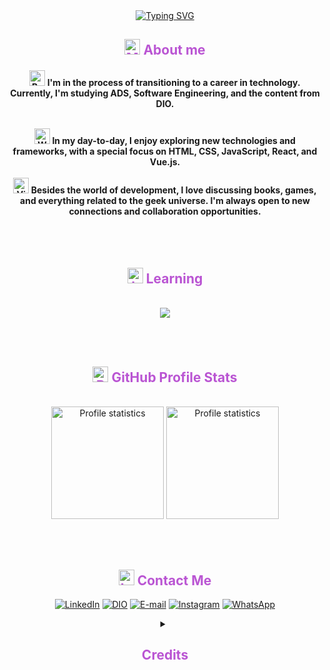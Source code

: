 <div align="center" style="text-align: center;">
  <a href="https://git.io/typing-svg">
    <img src="https://readme-typing-svg.herokuapp.com/?center=true&vCenter=true&color=BA55D3&lines=Wellcome!👋;%20My+name's+Paula+Alessandra+🙋🏻‍♀️" alt="Typing SVG">
  </a>

</div>
<h2 align="center" style="color: #BA55D3;"><img src="https://raw.githubusercontent.com/Tarikul-Islam-Anik/Telegram-Animated-Emojis/main/Objects/Magnifying%20Glass%20Tilted%20Left.webp" alt="Magnifying Glass Tilted Left" width="25" height="25"/> About me</h2>
<div>


  <h4 align="center"><img src="https://raw.githubusercontent.com/Tarikul-Islam-Anik/Telegram-Animated-Emojis/main/Objects/Books.webp" alt="Books" width="25" height="25" /> I'm in the process of transitioning to a career in technology. Currently, I'm studying ADS, Software Engineering, and the content from DIO.
<br> </br>

<img src="https://raw.githubusercontent.com/Tarikul-Islam-Anik/Telegram-Animated-Emojis/main/People/Woman%20Technologist.webp" alt="Woman Technologist" width="25" height="25" /> In my day-to-day, I enjoy exploring new technologies and frameworks, with a special focus on HTML, CSS, JavaScript, React, and Vue.js.
<br> </br>
<img src="https://raw.githubusercontent.com/Tarikul-Islam-Anik/Telegram-Animated-Emojis/main/Activity/Video%20Game.webp" alt="Video Game" width="25" height="25" /> Besides the world of development, I love discussing books, games, and everything related to the geek universe. I'm always open to new connections and collaboration opportunities.
</h4>
</div>

<br> </br>


<h2 align="center" style="color: #BA55D3;"><img src="https://raw.githubusercontent.com/Tarikul-Islam-Anik/Telegram-Animated-Emojis/main/Objects/Laptop.webp" alt="Laptop" width="25" height="25" /> Learning</h2>
</br>
<div align="center">
  <img src="https://skillicons.dev/icons?i=html,css,js,ts,vuejs,nodejs,angular,react,py,git,github,vscode,visualstudio,figma,&perline=8" />
</div>


<br> </br>


<h2 align="center" style="color:#BA55D3;"><img src="https://raw.githubusercontent.com/Tarikul-Islam-Anik/Telegram-Animated-Emojis/main/Objects/Bar%20Chart.webp" alt="Bar Chart" width="25" height="25" /> GitHub Profile Stats</h2>
</br>
<div align="center"> 
  <a href="https://github.com/paulaalessandrars">
  <img src="https://github-readme-stats-git-masterrstaa-rickstaa.vercel.app/api/top-langs/?username=paulaalessandrars&layout=compact&hide_border=true&theme=dracula" alt="Profile statistics" height="180em"><a>
  <img src="https://github-profile-summary-cards.vercel.app/api/cards/stats?username=paulaalessandrars&layout=compact&hide_border=true&theme=dracula" alt="Profile statistics" height="180em"></a>
</div>

<br> </br>

<h2 align="center" style="color: #BA55D3;"><img src="https://raw.githubusercontent.com/Tarikul-Islam-Anik/Telegram-Animated-Emojis/main/Objects/Inbox%20Tray.webp" alt="Inbox Tray" width="25" height="25" /> Contact Me </h2>

<div align="center">

[![LinkedIn](https://img.shields.io/badge/-LinkedIn-FFFFFF?style=for-the-badge&logo=linkedin&logoColor=30A3DE)](https://www.linkedin.com/in/paula-alessandra-rodrigues-dos-santos-57586759/)
[![DIO](https://img.shields.io/badge/-%20DIO%20PROFILE-9932CC?style=for-the-badge)](https://www.dio.me/users/paulaalessandra_rodrigues_75255)
[![E-mail](https://img.shields.io/badge/-Email-F0F8FF?style=for-the-badge&logo=microsoft-outlook&logoColor=007BFF)](mailto:paulaalessandra_rodrigues@outlook.com)
[![Instagram](https://img.shields.io/badge/-Instagram-F08080?style=for-the-badge&logo=instagram&logoColor=white)](https://www.instagram.com/paulaalessandrars/)
[![WhatsApp](https://img.shields.io/badge/WhatsApp-25D366?style=for-the-badge&logo=whatsapp&logoColor=white)](https://wa.me/+5551981368934)


<details align="center">
  <summary><h2 align="center" style="color: #BA55D3;">Credits</summary> 
  - GitHub Stats by <a href="https://github.com/anuraghazra/github-readme-stats">anuraghazra</a>
  <br>
   - GitHub Streak by <a href="https://github.com/DenverCoder1/github-readme-streak-stats">DenverCoder1</a>
  <br>
  - Developer vector created by <a href="https://www.freepik.com/vectors/developer">storyset - www.freepik.com</a> (edited by author)
</details>
